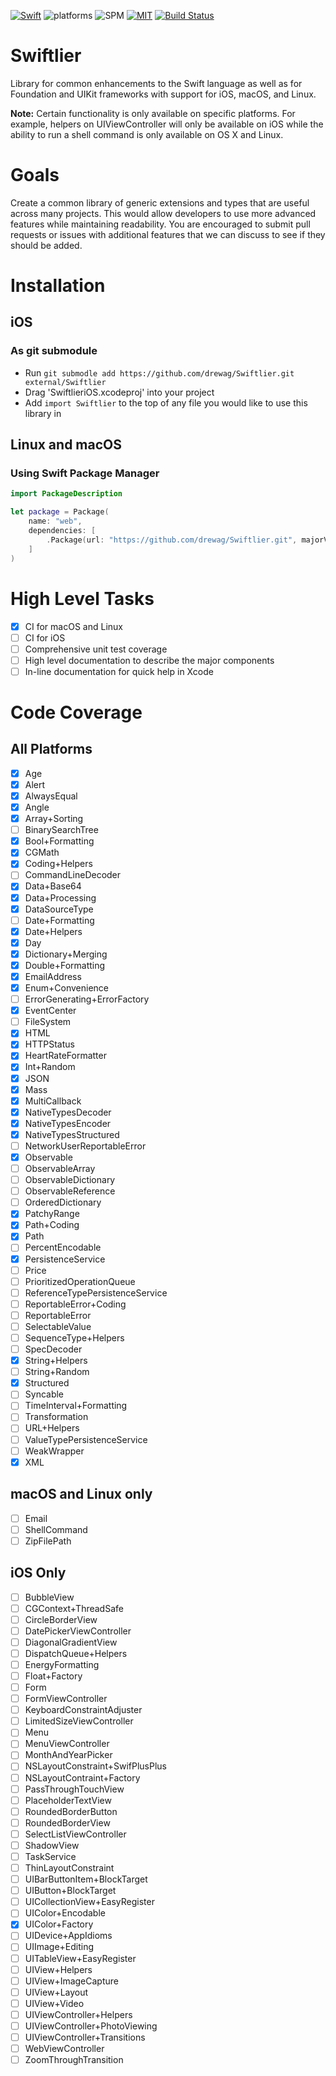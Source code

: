 [![Swift](https://img.shields.io/badge/swift-4-orange.svg?style=flat)](https://swift.org)
![platforms](https://img.shields.io/badge/platform-iOS%20macOS%20Linux-orange.svg?style=flat)
![SPM](https://img.shields.io/badge/Swift_Package_Manager-compatible-orange.svg?style=flat)
[![MIT](https://img.shields.io/badge/license-MIT-blue.svg?style=flat)](/LICENSE)
[![Build Status](https://travis-ci.org/drewag/Swiftlier.svg?branch=master)](https://travis-ci.org/drewag/Swiftlier)

Swiftlier
=============

Library for common enhancements to the Swift language as well as for Foundation and UIKit frameworks with
support for iOS, macOS, and Linux.

**Note:** Certain functionality is only available on specific platforms. For example, helpers on UIViewController
will only be available on iOS while the ability to run a shell command is only available on OS X and Linux.

Goals
=====

Create a common library of generic extensions and types that are useful across many
projects. This would allow developers to use more advanced features while maintaining
readability. You are encouraged to submit pull requests or issues with additional features
that we can discuss to see if they should be added.

Installation
========

iOS
--------------

### As git submodule

- Run `git submodle add https://github.com/drewag/Swiftlier.git external/Swiftlier`
- Drag 'SwiftlieriOS.xcodeproj' into your project
- Add `import Swiftlier` to the top of any file you would like to use this library in

Linux and macOS
----------------

### Using Swift Package Manager
```swift
import PackageDescription

let package = Package(
    name: "web",
    dependencies: [
        .Package(url: "https://github.com/drewag/Swiftlier.git", majorVersion: 3),
    ]
)
```
High Level Tasks
=================

- [x] CI for macOS and Linux
- [ ] CI for iOS
- [ ] Comprehensive unit test coverage
- [ ] High level documentation to describe the major components
- [ ] In-line documentation for quick help in Xcode

Code Coverage
==============

All Platforms
-----------

- [x] Age
- [x] Alert
- [x] AlwaysEqual
- [x] Angle
- [x] Array+Sorting
- [ ] BinarySearchTree
- [x] Bool+Formatting
- [x] CGMath
- [x] Coding+Helpers
- [ ] CommandLineDecoder
- [x] Data+Base64
- [x] Data+Processing
- [x] DataSourceType
- [ ] Date+Formatting
- [x] Date+Helpers
- [x] Day
- [x] Dictionary+Merging
- [x] Double+Formatting
- [x] EmailAddress
- [x] Enum+Convenience
- [ ] ErrorGenerating+ErrorFactory
- [x] EventCenter
- [ ] FileSystem
- [x] HTML
- [x] HTTPStatus
- [x] HeartRateFormatter
- [x] Int+Random
- [x] JSON
- [x] Mass
- [x] MultiCallback
- [x] NativeTypesDecoder
- [x] NativeTypesEncoder
- [x] NativeTypesStructured
- [ ] NetworkUserReportableError
- [x] Observable
- [ ] ObservableArray
- [ ] ObservableDictionary
- [ ] ObservableReference
- [ ] OrderedDictionary
- [x] PatchyRange
- [x] Path+Coding
- [x] Path
- [ ] PercentEncodable
- [x] PersistenceService
- [ ] Price
- [ ] PrioritizedOperationQueue
- [ ] ReferenceTypePersistenceService
- [ ] ReportableError+Coding
- [ ] ReportableError
- [ ] SelectableValue
- [ ] SequenceType+Helpers
- [ ] SpecDecoder
- [x] String+Helpers
- [ ] String+Random
- [x] Structured
- [ ] Syncable
- [ ] TimeInterval+Formatting
- [ ] Transformation
- [ ] URL+Helpers
- [ ] ValueTypePersistenceService
- [ ] WeakWrapper
- [x] XML

macOS and Linux only
-----------

- [ ] Email
- [ ] ShellCommand
- [ ] ZipFilePath

iOS Only
-----------

- [ ] BubbleView
- [ ] CGContext+ThreadSafe
- [ ] CircleBorderView
- [ ] DatePickerViewController
- [ ] DiagonalGradientView
- [ ] DispatchQueue+Helpers
- [ ] EnergyFormatting
- [ ] Float+Factory
- [ ] Form
- [ ] FormViewController
- [ ] KeyboardConstraintAdjuster
- [ ] LimitedSizeViewController
- [ ] Menu
- [ ] MenuViewController
- [ ] MonthAndYearPicker
- [ ] NSLayoutConstraint+SwifPlusPlus
- [ ] NSLayoutContraint+Factory
- [ ] PassThroughTouchView
- [ ] PlaceholderTextView
- [ ] RoundedBorderButton
- [ ] RoundedBorderView
- [ ] SelectListViewController
- [ ] ShadowView
- [ ] TaskService
- [ ] ThinLayoutConstraint
- [ ] UIBarButtonItem+BlockTarget
- [ ] UIButton+BlockTarget
- [ ] UICollectionView+EasyRegister
- [ ] UIColor+Encodable
- [x] UIColor+Factory
- [ ] UIDevice+AppIdioms
- [ ] UIImage+Editing
- [ ] UITableView+EasyRegister
- [ ] UIView+Helpers
- [ ] UIView+ImageCapture
- [ ] UIView+Layout
- [ ] UIView+Video
- [ ] UIViewController+Helpers
- [ ] UIViewController+PhotoViewing
- [ ] UIViewController+Transitions
- [ ] WebViewController
- [ ] ZoomThroughTransition
